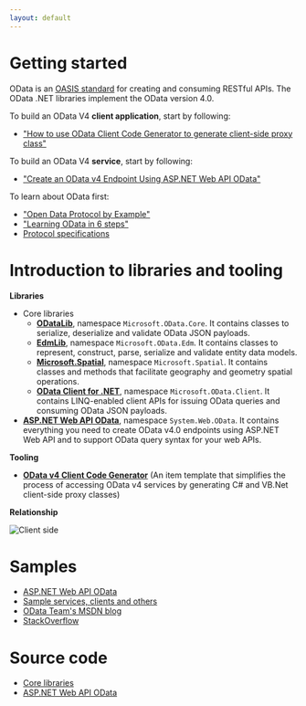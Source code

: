 ```yaml
---
layout: default
---
```


# Getting started

OData is an [OASIS standard](https://www.oasis-open.org/committees/tc_home.php?wg_abbrev=odata) for creating and consuming RESTful APIs. The OData .NET libraries implement the OData version 4.0.

To build an OData V4 **client application**, start by following:

- ["How to use OData Client Code Generator to generate client-side proxy class"](http://blogs.msdn.com/b/odatateam/archive/2014/03/12/how-to-use-odata-client-code-generator-to-generate-client-side-proxy-class.aspx)

To build an OData V4 **service**, start by following:

- ["Create an OData v4 Endpoint Using ASP.NET Web API OData"](http://www.asp.net/web-api/overview/odata-support-in-aspnet-web-api/odata-v4/create-an-odata-v4-endpoint)

To learn about OData first:

- ["Open Data Protocol by Example"](http://msdn.microsoft.com/en-us/library/ff478141.aspx)
- ["Learning OData in 6 steps"](http://www.odata.org)
- [Protocol specifications](https://www.oasis-open.org/committees/tc_home.php?wg_abbrev=odata#technical)

# Introduction to libraries and tooling

**Libraries**

- Core libraries
	- [**ODataLib**](http://www.nuget.org/packages/Microsoft.OData.Core/), namespace `Microsoft.OData.Core`. It contains classes to serialize, deserialize and validate OData JSON payloads.
	- [**EdmLib**](http://www.nuget.org/packages/Microsoft.OData.Edm/), namespace `Microsoft.OData.Edm`. It contains classes to represent, construct, parse, serialize and validate entity data models.
	- [**Microsoft.Spatial**](http://www.nuget.org/packages/Microsoft.Spatial/), namespace `Microsoft.Spatial`. It contains classes and methods that facilitate geography and geometry spatial operations.
    - [**OData Client for .NET**](http://www.nuget.org/packages/Microsoft.OData.Client/), namespace `Microsoft.OData.Client`. It contains LINQ-enabled client APIs for issuing OData queries and consuming OData JSON payloads.
- [**ASP.NET Web API OData**](http://www.nuget.org/packages/Microsoft.AspNet.OData/), namespace `System.Web.OData`. It contains everything you need to create OData v4.0 endpoints using ASP.NET Web API and to support OData query syntax for your web APIs.

**Tooling**

- [**OData v4 Client Code Generator**](https://visualstudiogallery.msdn.microsoft.com/9b786c0e-79d1-4a50-89a5-125e57475937) (An item template that simplifies the process of accessing OData v4 services by generating C# and VB.Net client-side proxy classes)

**Relationship**

![Client side]({{site.baseurl}}/assets/library-relationship.png)

# Samples

- [ASP.NET Web API OData](https://aspnet.codeplex.com/SourceControl/latest#Samples/WebApi/OData/v4/)
- [Sample services, clients and others](https://github.com/OData/ODataSamples)
- [OData Team's MSDN blog](http://blogs.msdn.com/b/odatateam/)
- [StackOverflow](http://stackoverflow.com/questions/tagged/odata)

# Source code

- [Core libraries](https://github.com/odata/odata.net)
- [ASP.NET Web API OData](http://aspnetwebstack.codeplex.com/SourceControl/latest#OData/)